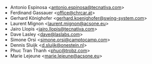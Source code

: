 - Antonio Espinosa \<<antonio.espinosa@tecnativa.com>\>
- Ferdinand Gassauer \<<office@chrcar.at>\>
- Gerhard Könighofer \<<gerhard.koenighofer@swing-system.com>\>
- Laurent Mignon \<<laurent.mignon@acsone.eu>\>
- Jairo Llopis \<<jairo.llopis@tecnativa.com>\>
- Dave Lasley \<<dave@laslabs.com>\>
- Simone Orsi \<<simone.orsi@camptocamp.com>\>
- Dennis Sluijk \<<d.sluijk@onestein.nl>\>
- Phuc Tran Thanh \<<phuc@trobz.com>\>
- Marie Lejeune \<<marie.lejeune@acsone.eu>\>
